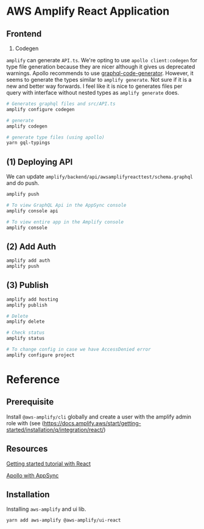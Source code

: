 # AWS Amplify React Application

## Frontend

1. Codegen

`amplify` can generate `API.ts`. We're opting to use `apollo client:codegen` for type file generation because they are nicer although it gives us deprecated warnings. Apollo recommends to use [graphql-code-generator](https://www.graphql-code-generator.com/). However, it seems to generate the types similar to `amplify generate`. Not sure if it is a new and better way forwards. I feel like it is nice to generates files per query with interface without nested types as `amplify generate` does.



```bash
# Generates graphql files and src/API.ts
amplify configure codegen

# generate
amplify codegen

# generate type files (using apollo)
yarn gql-typings
```

## (1) Deploying API

We can update `amplify/backend/api/awsamplifyreacttest/schema.graphql` and do push.

```bash
amplify push

# To view GraphQL Api in the AppSync console
amplify console api

# To view entire app in the Amplify console
amplify console
```

## (2) Add Auth

```bash
amplify add auth
amplify push
```

## (3) Publish

```bash
amplify add hosting
amplify publish

# Delete
amplify delete

# Check status
amplify status

# To change config in case we have AccessDenied error
amplify configure project
```

# Reference

## Prerequisite

Install `@aws-amplify/cli` globally and create a user with the amplify admin role with (see (https://docs.amplify.aws/start/getting-started/installation/q/integration/react/)

## Resources

[Getting started tutorial with React](https://docs.amplify.aws/start/getting-started/installation/q/integration/react/)

[Apollo with AppSync](https://github.com/awslabs/aws-mobile-appsync-sdk-js#react--react-native)

## Installation

Installing `aws-amplify` and ui lib.

```bash
yarn add aws-amplify @aws-amplify/ui-react
```

